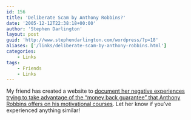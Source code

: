 ```yaml
---
id: 156
title: 'Deliberate Scam by Anthony Robbins?'
date: '2005-12-12T22:38:18+00:00'
author: 'Stephen Darlington'
layout: post
guid: 'http://www.stephendarlington.com/wordpress/?p=18'
aliases: ['/links/deliberate-scam-by-anthony-robbins.html']
categories:
    - Links
tags:
    - Friends
    - Links
---
```


My friend has created a website to [document her negative experiences trying to take advantage of the “money back guarantee” that Anthony Robbins offers on his motivational courses](http://www.tonyrobbinswarning.com/). Let her know if you’ve experienced anything similar!